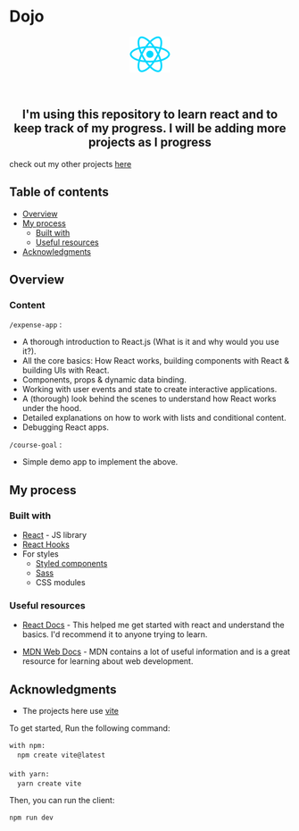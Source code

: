# Dojo

<div align="center">

![react-logo](./Tenzies/src/assets/react.svg)

</div>

<br>

<h2 align="center">I'm using this repository to learn react and to keep track of my progress. I will be adding more projects as I progress</h2>

check out my other projects [here](https://https://github.com/Dom-iha/Practice)

## Table of contents

- [Overview](#overview)
- [My process](#my-process)
  - [Built with](#built-with)
  - [Useful resources](#useful-resources)
- [Acknowledgments](#acknowledgments)

## Overview

### Content

`/expense-app` :

- A thorough introduction to React.js (What is it and why would you use it?).
- All the core basics: How React works, building components with React & building UIs with React.
- Components, props & dynamic data binding.
- Working with user events and state to create interactive applications.
- A (thorough) look behind the scenes to understand how React works under the hood.
- Detailed explanations on how to work with lists and conditional content.
- Debugging React apps.

`/course-goal` :

- Simple demo app to implement the above.

<!-- - React Hooks (in-depth)!
- Working with built-in Hooks and building custom Hooks

- Styling React apps with "Styled Components" and "CSS Modules"

- Working with "Fragments" & "Portals"

- Dealing with side effects

- Class-based components and functional components

- Sending Http requests & handling transitional states + responses

- Handling forms and user input (incl. validation)

- Redux & Redux Toolkit

- Routing with React Router

- An in-depth introduction into Next.js

- Deploying React Apps

- Implementing Authentication

- Unit Tests

- Combining React with TypeScript

- Adding Animations -->
## My process

### Built with

- [React](https://reactjs.org/) - JS library
- [React Hooks](https://react.dev/reference/react)
- For styles
  - [Styled components](https://styled)
  - [Sass](https://sass-lang.com)
  - CSS modules

### Useful resources

- [React Docs](https://react.dev/learn) - This helped me get started with react and understand the basics. I'd recommend it to anyone trying  to learn.

- [MDN Web Docs](https://developer.mozilla.org/) - MDN contains a lot of useful information and is a great resource for learning about web development.

## Acknowledgments

- The projects here use [vite](https://vitejs.dev/)

To get started, Run the following command:

```bash
with npm:
  npm create vite@latest

with yarn:
  yarn create vite
```

Then, you can run the client:

```bash
npm run dev
```

